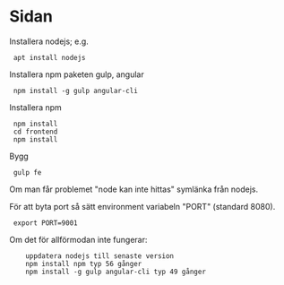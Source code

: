 # Sidan

Installera nodejs; e.g.
```
 apt install nodejs
```

Installera npm paketen gulp, angular
```
 npm install -g gulp angular-cli
```

Installera npm
```
 npm install
 cd frontend
 npm install
```

Bygg
```
 gulp fe
```

Om man får problemet "node kan inte hittas" symlänka från nodejs.

För att byta port så sätt environment variabeln "PORT" (standard 8080).
```
 export PORT=9001
```

Om det för allförmodan inte fungerar:
```
	uppdatera nodejs till senaste version
	npm install npm typ 56 gånger
	npm install -g gulp angular-cli typ 49 gånger
```
